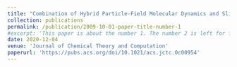 ```yaml
---
title: "Combination of Hybrid Particle-Field Molecular Dynamics and Slip-Springs for the Efficient Simulation of Coarse-Grained Polymer Models: Static and Dynamic Properties of Polystyrene Melts"
collection: publications
permalink: /publication/2009-10-01-paper-title-number-1
#excerpt: 'This paper is about the number 1. The number 2 is left for future work.'
date: 2020-12-04
venue: 'Journal of Chemical Theory and Computation'
paperurl: 'https://pubs.acs.org/doi/10.1021/acs.jctc.0c00954'
---
```


